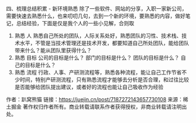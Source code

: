 四、梳理总结积累 - 新环境熟悉
除了一些软件、网站的分享，入职一家新公司，需要快速去熟悉什么，也来叨叨几句，去到一个新的环境，要熟悉的内容，做好笔记，总结经验，下面是仅是我个人的一些小见解，合则取
1. 熟悉 人
熟悉自己所处的团队，人际关系处好，熟悉团队的习性、技术栈、技术水平，不管是当技术管理还是技术开发，都要知道自己所处团队，能给团队带来什么？能从团队里获得什么？
2. 熟悉 目标
公司的目标是什么？ 部门的目标是什么？ 团队的目标是什么？ 自己的目标是什么？
3. 熟悉 流程
行政、人事、产研测流程等，熟悉各种流程，能让自己工作节省不少时间，特别产研测流程，只有熟悉流程才能够去分析是否合理，和过往比较是否能够给团队提出建议，或者好的流程也能让自己吸收作为经验

作者：趴窝熊猫
链接：https://juejin.cn/post/7187272143657730108
来源：稀土掘金
著作权归作者所有。商业转载请联系作者获得授权，非商业转载请注明出处。
